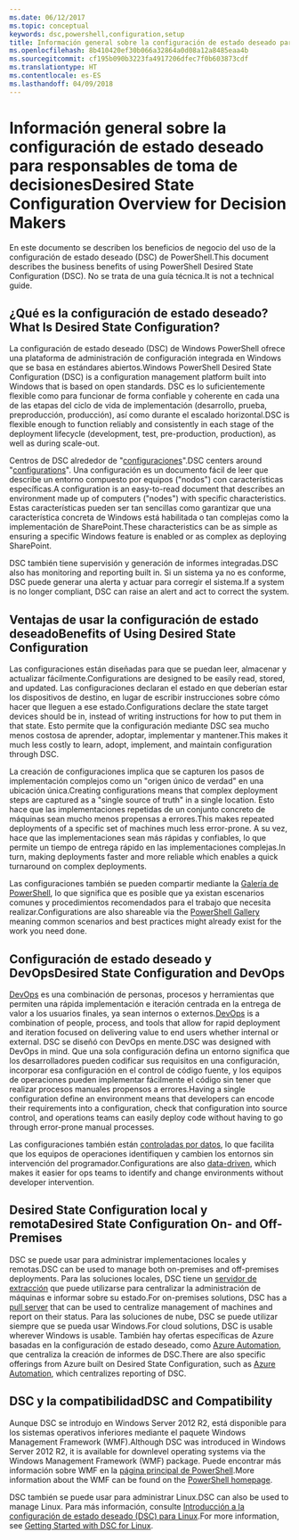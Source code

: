 ```yaml
---
ms.date: 06/12/2017
ms.topic: conceptual
keywords: dsc,powershell,configuration,setup
title: Información general sobre la configuración de estado deseado para responsables de toma de decisiones
ms.openlocfilehash: 8b410420ef30b066a32864a0d08a12a8485eaa4b
ms.sourcegitcommit: cf195b090b3223fa4917206dfec7f0b603873cdf
ms.translationtype: HT
ms.contentlocale: es-ES
ms.lasthandoff: 04/09/2018
---
```

# <a name="desired-state-configuration-overview-for-decision-makers"></a><span data-ttu-id="00f6e-103">Información general sobre la configuración de estado deseado para responsables de toma de decisiones</span><span class="sxs-lookup"><span data-stu-id="00f6e-103">Desired State Configuration Overview for Decision Makers</span></span>

<span data-ttu-id="00f6e-104">En este documento se describen los beneficios de negocio del uso de la configuración de estado deseado (DSC) de PowerShell.</span><span class="sxs-lookup"><span data-stu-id="00f6e-104">This document describes the business benefits of using PowerShell Desired State Configuration (DSC).</span></span> <span data-ttu-id="00f6e-105">No se trata de una guía técnica.</span><span class="sxs-lookup"><span data-stu-id="00f6e-105">It is not a technical guide.</span></span>

## <a name="what-is-desired-state-configuration"></a><span data-ttu-id="00f6e-106">¿Qué es la configuración de estado deseado?</span><span class="sxs-lookup"><span data-stu-id="00f6e-106">What Is Desired State Configuration?</span></span>

<span data-ttu-id="00f6e-107">La configuración de estado deseado (DSC) de Windows PowerShell ofrece una plataforma de administración de configuración integrada en Windows que se basa en estándares abiertos.</span><span class="sxs-lookup"><span data-stu-id="00f6e-107">Windows PowerShell Desired State Configuration (DSC) is a configuration management platform built into Windows that is based on open standards.</span></span> <span data-ttu-id="00f6e-108">DSC es lo suficientemente flexible como para funcionar de forma confiable y coherente en cada una de las etapas del ciclo de vida de implementación (desarrollo, prueba, preproducción, producción), así como durante el escalado horizontal.</span><span class="sxs-lookup"><span data-stu-id="00f6e-108">DSC is flexible enough to function reliably and consistently in each stage of the deployment lifecycle (development, test, pre-production, production), as well as during scale-out.</span></span>

<span data-ttu-id="00f6e-109">Centros de DSC alrededor de "[configuraciones](https://msdn.microsoft.com/powershell/dsc/configurations)".</span><span class="sxs-lookup"><span data-stu-id="00f6e-109">DSC centers around "[configurations](https://msdn.microsoft.com/powershell/dsc/configurations)".</span></span>
<span data-ttu-id="00f6e-110">Una configuración es un documento fácil de leer que describe un entorno compuesto por equipos ("nodos") con características específicas.</span><span class="sxs-lookup"><span data-stu-id="00f6e-110">A configuration is an easy-to-read document that describes an environment made up of computers ("nodes") with specific characteristics.</span></span>
<span data-ttu-id="00f6e-111">Estas características pueden ser tan sencillas como garantizar que una característica concreta de Windows está habilitada o tan complejas como la implementación de SharePoint.</span><span class="sxs-lookup"><span data-stu-id="00f6e-111">These characteristics can be as simple as ensuring a specific Windows feature is enabled or as complex as deploying SharePoint.</span></span>

<span data-ttu-id="00f6e-112">DSC también tiene supervisión y generación de informes integradas.</span><span class="sxs-lookup"><span data-stu-id="00f6e-112">DSC also has monitoring and reporting built in.</span></span>
<span data-ttu-id="00f6e-113">Si un sistema ya no es conforme, DSC puede generar una alerta y actuar para corregir el sistema.</span><span class="sxs-lookup"><span data-stu-id="00f6e-113">If a system is no longer compliant, DSC can raise an alert and act to correct the system.</span></span>

## <a name="benefits-of-using-desired-state-configuration"></a><span data-ttu-id="00f6e-114">Ventajas de usar la configuración de estado deseado</span><span class="sxs-lookup"><span data-stu-id="00f6e-114">Benefits of Using Desired State Configuration</span></span>

<span data-ttu-id="00f6e-115">Las configuraciones están diseñadas para que se puedan leer, almacenar y actualizar fácilmente.</span><span class="sxs-lookup"><span data-stu-id="00f6e-115">Configurations are designed to be easily read, stored, and updated.</span></span>
<span data-ttu-id="00f6e-116">Las configuraciones declaran el estado en que deberían estar los dispositivos de destino, en lugar de escribir instrucciones sobre cómo hacer que lleguen a ese estado.</span><span class="sxs-lookup"><span data-stu-id="00f6e-116">Configurations declare the state target devices should be in, instead of writing instructions for how to put them in that state.</span></span>
<span data-ttu-id="00f6e-117">Esto permite que la configuración mediante DSC sea mucho menos costosa de aprender, adoptar, implementar y mantener.</span><span class="sxs-lookup"><span data-stu-id="00f6e-117">This makes it much less costly to learn, adopt, implement, and maintain configuration through DSC.</span></span>

<span data-ttu-id="00f6e-118">La creación de configuraciones implica que se capturen los pasos de implementación complejos como un "origen único de verdad" en una ubicación única.</span><span class="sxs-lookup"><span data-stu-id="00f6e-118">Creating configurations means that complex deployment steps are captured as a "single source of truth" in a single location.</span></span>
<span data-ttu-id="00f6e-119">Esto hace que las implementaciones repetidas de un conjunto concreto de máquinas sean mucho menos propensas a errores.</span><span class="sxs-lookup"><span data-stu-id="00f6e-119">This makes repeated deployments of a specific set of machines much less error-prone.</span></span>
<span data-ttu-id="00f6e-120">A su vez, hace que las implementaciones sean más rápidas y confiables, lo que permite un tiempo de entrega rápido en las implementaciones complejas.</span><span class="sxs-lookup"><span data-stu-id="00f6e-120">In turn, making deployments faster and more reliable which enables a quick turnaround on complex deployments.</span></span>

<span data-ttu-id="00f6e-121">Las configuraciones también se pueden compartir mediante la [Galería de PowerShell](https://powershellgallery.com), lo que significa que es posible que ya existan escenarios comunes y procedimientos recomendados para el trabajo que necesita realizar.</span><span class="sxs-lookup"><span data-stu-id="00f6e-121">Configurations are also shareable via the [PowerShell Gallery](https://powershellgallery.com) meaning common scenarios and best practices might already exist for the work you need done.</span></span>


## <a name="desired-state-configuration-and-devops"></a><span data-ttu-id="00f6e-122">Configuración de estado deseado y DevOps</span><span class="sxs-lookup"><span data-stu-id="00f6e-122">Desired State Configuration and DevOps</span></span>

<span data-ttu-id="00f6e-123">[DevOps](http://blogs.technet.com/b/ashleymcglone/archive/2015/11/20/devops-for-n00bs-ie-windows-people.aspx) es una combinación de personas, procesos y herramientas que permiten una rápida implementación e iteración centrada en la entrega de valor a los usuarios finales, ya sean internos o externos.</span><span class="sxs-lookup"><span data-stu-id="00f6e-123">[DevOps](http://blogs.technet.com/b/ashleymcglone/archive/2015/11/20/devops-for-n00bs-ie-windows-people.aspx) is a combination of people, process, and tools that allow for rapid deployment and iteration focused on delivering value to end users whether internal or external.</span></span>
<span data-ttu-id="00f6e-124">DSC se diseñó con DevOps en mente.</span><span class="sxs-lookup"><span data-stu-id="00f6e-124">DSC was designed with DevOps in mind.</span></span>
<span data-ttu-id="00f6e-125">Que una sola configuración defina un entorno significa que los desarrolladores pueden codificar sus requisitos en una configuración, incorporar esa configuración en el control de código fuente, y los equipos de operaciones pueden implementar fácilmente el código sin tener que realizar procesos manuales propensos a errores.</span><span class="sxs-lookup"><span data-stu-id="00f6e-125">Having a single configuration define an environment means that developers can encode their requirements into a configuration, check that configuration into source control, and operations teams can easily deploy code without having to go through error-prone manual processes.</span></span>

<span data-ttu-id="00f6e-126">Las configuraciones también están [controladas por datos](https://msdn.microsoft.com/powershell/dsc/configdata), lo que facilita que los equipos de operaciones identifiquen y cambien los entornos sin intervención del programador.</span><span class="sxs-lookup"><span data-stu-id="00f6e-126">Configurations are also [data-driven](https://msdn.microsoft.com/powershell/dsc/configdata), which makes it easier for ops teams to identify and change environments without developer intervention.</span></span>

## <a name="desired-state-configuration-on--and-off-premises"></a><span data-ttu-id="00f6e-127">Desired State Configuration local y remota</span><span class="sxs-lookup"><span data-stu-id="00f6e-127">Desired State Configuration On- and Off-Premises</span></span>

<span data-ttu-id="00f6e-128">DSC se puede usar para administrar implementaciones locales y remotas.</span><span class="sxs-lookup"><span data-stu-id="00f6e-128">DSC can be used to manage both on-premises and off-premises deployments.</span></span>
<span data-ttu-id="00f6e-129">Para las soluciones locales, DSC tiene un [servidor de extracción](https://msdn.microsoft.com/powershell/dsc/pullserver) que puede utilizarse para centralizar la administración de máquinas e informar sobre su estado.</span><span class="sxs-lookup"><span data-stu-id="00f6e-129">For on-premises solutions, DSC has a [pull server](https://msdn.microsoft.com/powershell/dsc/pullserver) that can be used to centralize management of machines and report on their status.</span></span>
<span data-ttu-id="00f6e-130">Para las soluciones de nube, DSC se puede utilizar siempre que se pueda usar Windows.</span><span class="sxs-lookup"><span data-stu-id="00f6e-130">For cloud solutions, DSC is usable wherever Windows is usable.</span></span>
<span data-ttu-id="00f6e-131">También hay ofertas específicas de Azure basadas en la configuración de estado deseado, como [Azure Automation](https://azure.microsoft.com/en-us/documentation/services/automation/), que centraliza la creación de informes de DSC.</span><span class="sxs-lookup"><span data-stu-id="00f6e-131">There are also specific offerings from Azure built on Desired State Configuration, such as [Azure Automation](https://azure.microsoft.com/en-us/documentation/services/automation/), which centralizes reporting of DSC.</span></span>

## <a name="dsc-and-compatibility"></a><span data-ttu-id="00f6e-132">DSC y la compatibilidad</span><span class="sxs-lookup"><span data-stu-id="00f6e-132">DSC and Compatibility</span></span>

<span data-ttu-id="00f6e-133">Aunque DSC se introdujo en Windows Server 2012 R2, está disponible para los sistemas operativos inferiores mediante el paquete Windows Management Framework (WMF).</span><span class="sxs-lookup"><span data-stu-id="00f6e-133">Although DSC was introduced in Windows Server 2012 R2, it is available for downlevel operating systems via the Windows Management Framework (WMF) package.</span></span>
<span data-ttu-id="00f6e-134">Puede encontrar más información sobre WMF en la [página principal de PowerShell](https://msdn.microsoft.com/en-us/powershell/).</span><span class="sxs-lookup"><span data-stu-id="00f6e-134">More information about the WMF can be found on the [PowerShell homepage](https://msdn.microsoft.com/en-us/powershell/).</span></span>

<span data-ttu-id="00f6e-135">DSC también se puede usar para administrar Linux.</span><span class="sxs-lookup"><span data-stu-id="00f6e-135">DSC can also be used to manage Linux.</span></span> <span data-ttu-id="00f6e-136">Para más información, consulte [Introducción a la configuración de estado deseado (DSC) para Linux](https://msdn.microsoft.com/en-us/powershell/dsc/lnxgettingstarted).</span><span class="sxs-lookup"><span data-stu-id="00f6e-136">For more information, see [Getting Started with DSC for Linux](https://msdn.microsoft.com/en-us/powershell/dsc/lnxgettingstarted).</span></span>